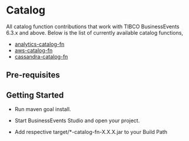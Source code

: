 # Catalog

All catalog function contributions that work with TIBCO BusinessEvents 6.3.x and above. Below is the list of currently available catalog functions,

* [analytics-catalog-fn](https://github.com/TIBCOSoftware/be-contribution/tree/main/catalog/analytics-catalog-fn)
* [aws-catalog-fn](https://github.com/tibco/be-contribution/tree/main/catalog/aws-catalog-fn)
* [cassandra-catalog-fn](https://github.com/TIBCOSoftware/be-contribution/blob/main/catalog/cassandra-catalog-fn)

## Pre-requisites


## Getting Started

* Run maven goal install.

* Start BusinessEvents Studio and open your project.
  
* Add respective target/*-catalog-fn-X.X.X.jar to your Build Path
